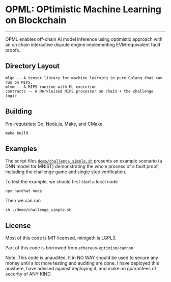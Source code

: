 # OPML: OPtimistic Machine Learning on Blockchain


---

OPML enables off-chain AI model inference using optimistic approach with an on chain interactive dispute engine implementing EVM-equivalent fault proofs.

## Directory Layout

```
mlgo -- A tensor library for machine learning in pure Golang that can run on MIPS.
mlvm -- A MIPS runtime with ML execution
contracts -- A Merkleized MIPS processor on chain + the challenge logic
```

## Building

Pre-requisites: Go, Node.js, Make, and CMake.

```
make build
```

## Examples

The script files [`demo/challenge_simple.sh`](demo/challenge_simple.sh) presents an example scenario (a DNN model for MNIST) demonstrating the whole process of a fault proof, including the challenge game and single step verification.

To test the example, we should first start a local node
```shell
npx hardhat node
```
Then we can run 
```shell
sh ./demo/challenge_simple.sh
```

## License

Most of this code is MIT licensed, minigeth is LGPL3.

Part of this code is borrowed from `ethereum-optimism/cannon`

Note: This code is unaudited. It in NO WAY should be used to secure any money until a lot more
testing and auditing are done. I have deployed this nowhere, have advised against deploying it, and
make no guarantees of security of ANY KIND.
